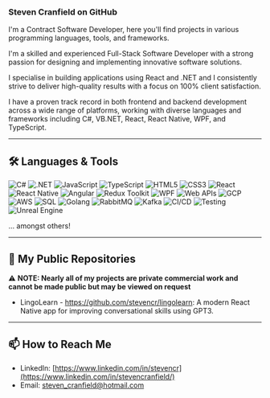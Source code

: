 ### Steven Cranfield on GitHub

I'm a Contract Software Developer, here you'll find projects in various programming languages, tools, and frameworks. 

I'm a skilled and experienced Full-Stack Software Developer with a strong passion for designing and implementing innovative software solutions. 

I specialise in building applications using React and .NET and I consistently strive to deliver high-quality results with a focus on 100% client satisfaction.

I have a proven track record in both frontend and backend development across a wide range of platforms, working with diverse languages and frameworks including C#, VB.NET, React, React Native, WPF, and TypeScript.

---

## 🛠️ Languages & Tools

![C#](https://img.shields.io/badge/C%23-239120?style=for-the-badge&logo=c-sharp&logoColor=white)
![.NET](https://img.shields.io/badge/.NET-512BD4?style=for-the-badge&logo=dotnet&logoColor=white)
![JavaScript](https://img.shields.io/badge/JavaScript-F7DF1E?style=for-the-badge&logo=javascript&logoColor=black)
![TypeScript](https://img.shields.io/badge/TypeScript-3178C6?style=for-the-badge&logo=typescript&logoColor=white)
![HTML5](https://img.shields.io/badge/HTML5-E34F26?style=for-the-badge&logo=html5&logoColor=white)
![CSS3](https://img.shields.io/badge/CSS3-1572B6?style=for-the-badge&logo=css3&logoColor=white)
![React](https://img.shields.io/badge/React-20232A?style=for-the-badge&logo=react&logoColor=61DAFB)
![React Native](https://img.shields.io/badge/React%20Native-20232A?style=for-the-badge&logo=react&logoColor=61DAFB)
![Angular](https://img.shields.io/badge/Angular-DD0031?style=for-the-badge&logo=angular&logoColor=white)
![Redux Toolkit](https://img.shields.io/badge/RTK-764ABC?style=for-the-badge&logo=redux&logoColor=white)
![WPF](https://img.shields.io/badge/WPF-68217A?style=for-the-badge&logo=windows&logoColor=white)
![Web APIs](https://img.shields.io/badge/Web%20APIs-00599C?style=for-the-badge&logo=webcomponents.org&logoColor=white)
![GCP](https://img.shields.io/badge/GCP-4285F4?style=for-the-badge&logo=google-cloud&logoColor=white)
![AWS](https://img.shields.io/badge/AWS-232F3E?style=for-the-badge&logo=amazon-aws&logoColor=white)
![SQL](https://img.shields.io/badge/SQL-4479A1?style=for-the-badge&logo=postgresql&logoColor=white)
![Golang](https://img.shields.io/badge/Go-00ADD8?style=for-the-badge&logo=go&logoColor=white)
![RabbitMQ](https://img.shields.io/badge/RabbitMQ-FF6600?style=for-the-badge&logo=rabbitmq&logoColor=white)
![Kafka](https://img.shields.io/badge/Kafka-231F20?style=for-the-badge&logo=apache-kafka&logoColor=white)
![CI/CD](https://img.shields.io/badge/CI%2FCD-222222?style=for-the-badge&logo=github-actions&logoColor=white)
![Testing](https://img.shields.io/badge/Testing-6DB33F?style=for-the-badge&logo=testing-library&logoColor=white)
![Unreal Engine](https://img.shields.io/badge/Unreal%20Engine-313131?style=for-the-badge&logo=unrealengine&logoColor=white)

... amongst others!

---

## 📂 My Public Repositories

⚠️ **NOTE: Nearly all of my projects are private commercial work and cannot be made public but may be viewed on request** 

- LingoLearn - https://github.com/stevencr/lingolearn: A modern React Native app for improving conversational skills using GPT3.

---

## 📫 How to Reach Me

- LinkedIn: [https://www.linkedin.com/in/stevencr](https://www.linkedin.com/in/stevencranfield/)
- Email: steven_cranfield@hotmail.com
